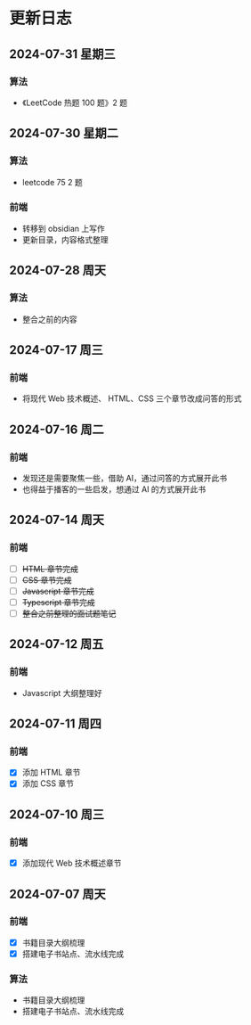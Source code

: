 
# 更新日志


## 2024-07-31 星期三

### 算法

- 《LeetCode 热题 100 题》2 题

## 2024-07-30 星期二

### 算法

- leetcode 75 2 题

### 前端 

- 转移到 obsidian 上写作
- 更新目录，内容格式整理

## 2024-07-28 周天

### 算法

- 整合之前的内容

## 2024-07-17 周三  
### 前端 

-  将现代 Web 技术概述、 HTML、CSS 三个章节改成问答的形式  
  
## 2024-07-16 周二  
  
### 前端 

- 发现还是需要聚焦一些，借助 AI，通过问答的方式展开此书  
- 也得益于播客的一些启发，想通过 AI 的方式展开此书  
  
## 2024-07-14 周天  

### 前端 

- [ ] ~~HTML 章节完成~~  
- [ ] ~~CSS 章节完成~~  
- [ ] ~~Javascript 章节完成~~  
- [ ] ~~Typescript 章节完成~~  
- [ ] ~~整合之前整理的面试题笔记~~  
  
## 2024-07-12 周五  

### 前端 

- Javascript 大纲整理好  
  
## 2024-07-11 周四  

### 前端 

- [x] 添加 HTML 章节  
- [x] 添加 CSS 章节  
  
## 2024-07-10 周三  

### 前端 

- [x] 添加现代 Web 技术概述章节  
  
## 2024-07-07 周天  

### 前端 
  
- [x] 书籍目录大纲梳理  
- [x] 搭建电子书站点、流水线完成

### 算法

- 书籍目录大纲梳理
- 搭建电子书站点、流水线完成